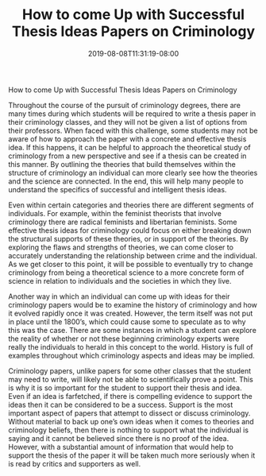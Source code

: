 ﻿---
title: "How to come Up with Successful Thesis Ideas Papers on Criminology"
date: 2019-08-08T11:31:19-08:00
description: "criminology Tips for Web Success"
featured_image: "/images/criminology.jpg"
tags: ["criminology"]
---

How to come Up with Successful Thesis Ideas Papers on Criminology

Throughout the course of the pursuit of criminology degrees, there are many times during which students will be required to write a thesis paper in their criminology classes, and they will not be given a list of options from their professors.  When faced with this challenge, some students may not be aware of how to approach the paper with a concrete and effective thesis idea.  If this happens, it can be helpful to approach the theoretical study of criminology from a new perspective and see if a thesis can be created in this manner.  By outlining the theories that build themselves within the structure of criminology an individual can more clearly see how the theories and the science are connected.  In the end, this will help many people to understand the specifics of successful and intelligent thesis ideas.

Even within certain categories and theories there are different segments of individuals.  For example, within the feminist theorists that involve criminology there are radical feminists and libertarian feminists.  Some effective thesis ideas for criminology could focus on either breaking down the structural supports of these theories, or in support of the theories.  By exploring the flaws and strengths of theories, we can come closer to accurately understanding the relationship between crime and the individual.  As we get closer to this point, it will be possible to eventually try to change criminology from being a theoretical science to a more concrete form of science in relation to individuals and the societies in which they live.

Another way in which an individual can come up with ideas for their criminology papers would be to examine the history of criminology and how it evolved rapidly once it was created.  However, the term itself was not put in place until the 1800’s, which could cause some to speculate as to why this was the case.  There are some instances in which a student can explore the reality of whether or not these beginning criminology experts were really the individuals to herald in this concept to the world.  History is full of examples throughout which criminology aspects and ideas may be implied.  

Criminology papers, unlike papers for some other classes that the student may need to write, will likely not be able to scientifically prove a point.  This is why it is so important for the student to support their thesis and idea.  Even if an idea is farfetched, if there is compelling evidence to support the ideas then it can be considered to be a success.  Support is the most important aspect of papers that attempt to dissect or discuss criminology.  Without material to back up one’s own ideas when it comes to theories and criminology beliefs, then there is nothing to support what the individual is saying and it cannot be believed since there is no proof of the idea.  However, with a substantial amount of information that would help to support the thesis of the paper it will be taken much more seriously when it is read by critics and supporters as well.

